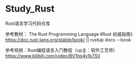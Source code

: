 # Study_Rust
Rust语言学习代码仓库



参考教材： The Rust Programming Language 《Rust 权威指南》
https://doc.rust-lang.org/stable/book/ || rustup docs --book

参考视频：Rust编程语言入门教程（up主：软件工艺师）
https://www.bilibili.com/video/BV1hp4y1k7SV
